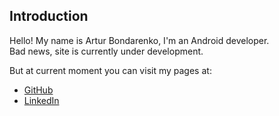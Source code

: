 ## Introduction

Hello! My name is Artur Bondarenko, I'm an Android developer.  
Bad news, site is currently under development.

But at current moment you can visit my pages at:
* [GitHub](https://github.com/BondarenkoArtur)
* [LinkedIn](http://linkedin.com/in/arturbondarenko)
